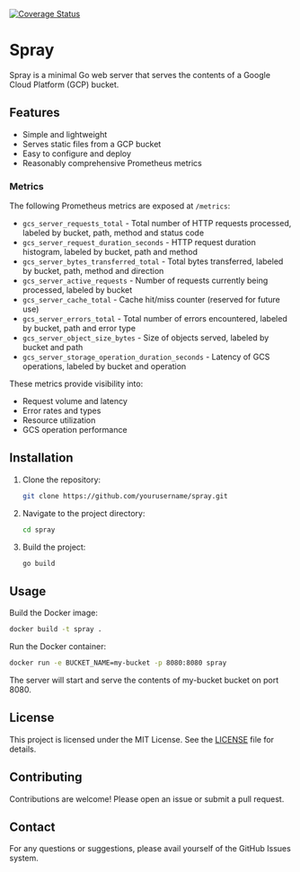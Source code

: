 [![Coverage Status](https://coveralls.io/repos/github/picotechllc/spray/badge.svg?branch=main)](https://coveralls.io/github/picotechllc/spray?branch=main)

# Spray

Spray is a minimal Go web server that serves the contents of a Google Cloud Platform (GCP) bucket.

## Features

- Simple and lightweight
- Serves static files from a GCP bucket
- Easy to configure and deploy
- Reasonably comprehensive Prometheus metrics

### Metrics

The following Prometheus metrics are exposed at `/metrics`:

- `gcs_server_requests_total` - Total number of HTTP requests processed, labeled by bucket, path, method and status code
- `gcs_server_request_duration_seconds` - HTTP request duration histogram, labeled by bucket, path and method
- `gcs_server_bytes_transferred_total` - Total bytes transferred, labeled by bucket, path, method and direction
- `gcs_server_active_requests` - Number of requests currently being processed, labeled by bucket
- `gcs_server_cache_total` - Cache hit/miss counter (reserved for future use)
- `gcs_server_errors_total` - Total number of errors encountered, labeled by bucket, path and error type
- `gcs_server_object_size_bytes` - Size of objects served, labeled by bucket and path
- `gcs_server_storage_operation_duration_seconds` - Latency of GCS operations, labeled by bucket and operation

These metrics provide visibility into:
- Request volume and latency
- Error rates and types
- Resource utilization
- GCS operation performance


## Installation

1. Clone the repository:
    ```sh
    git clone https://github.com/yourusername/spray.git
    ```
2. Navigate to the project directory:
    ```sh
    cd spray
    ```
3. Build the project:
    ```sh
    go build
    ```

## Usage

Build the Docker image:
```sh
docker build -t spray .
```

Run the Docker container:
```sh
docker run -e BUCKET_NAME=my-bucket -p 8080:8080 spray
```

The server will start and serve the contents of my-bucket bucket on port 8080.

## License

This project is licensed under the MIT License. See the [LICENSE](LICENSE.md) file for details.

## Contributing

Contributions are welcome! Please open an issue or submit a pull request.

## Contact

For any questions or suggestions, please avail yourself of the GitHub Issues system.
